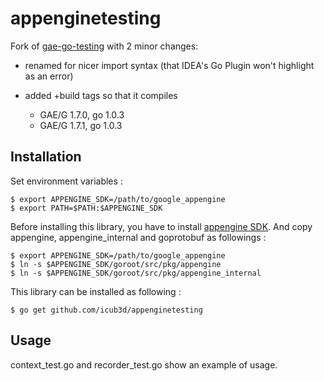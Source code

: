 appenginetesting
===============

Fork of [gae-go-testing](https://github.com/tenntenn/gae-go-testing) with 2 minor changes:
- renamed for nicer import syntax (that IDEA's Go Plugin won't highlight as an error)
- added +build tags so that it compiles

    * GAE/G 1.7.0, go 1.0.3
    * GAE/G 1.7.1, go 1.0.3

Installation
------------

Set environment variables :

    $ export APPENGINE_SDK=/path/to/google_appengine
    $ export PATH=$PATH:$APPENGINE_SDK

Before installing this library, you have to install [appengine SDK](https://developers.google.com/appengine/downloads#Google_App_Engine_SDK_for_Go).
And copy appengine, appengine_internal and goprotobuf as followings :

    $ export APPENGINE_SDK=/path/to/google_appengine
    $ ln -s $APPENGINE_SDK/goroot/src/pkg/appengine
    $ ln -s $APPENGINE_SDK/goroot/src/pkg/appengine_internal


This library can be installed as following :

    $ go get github.com/icub3d/appenginetesting


Usage
-----

context\_test.go and recorder\_test.go show an example of usage.

